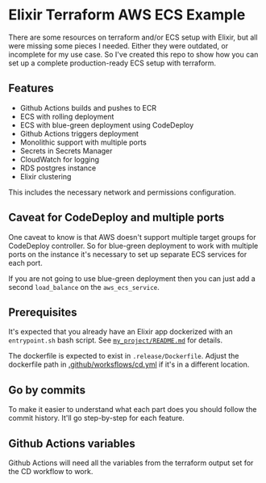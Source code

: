 # Elixir Terraform AWS ECS Example

There are some resources on terraform and/or ECS setup with Elixir, but all were missing some pieces I needed. Either they were outdated, or incomplete for my use case. So I've created this repo to show how you can set up a complete production-ready ECS setup with terraform.

## Features

- Github Actions builds and pushes to ECR
- ECS with rolling deployment
- ECS with blue-green deployment using CodeDeploy
- Github Actions triggers deployment
- Monolithic support with multiple ports
- Secrets in Secrets Manager
- CloudWatch for logging
- RDS postgres instance
- Elixir clustering

This includes the necessary network and permissions configuration.

## Caveat for CodeDeploy and multiple ports

One caveat to know is that AWS doesn't support multiple target groups for CodeDeploy controller. So for blue-green deployment to work with multiple ports on the instance it's necessary to set up separate ECS services for each port.

If you are not going to use blue-green deployment then you can just add a second `load_balance` on the `aws_ecs_service`.

## Prerequisites

It's expected that you already have an Elixir app dockerized with an `entrypoint.sh` bash script. See [`my_project/README.md`](my_project/README.md) for details.

The dockerfile is expected to exist in `.release/Dockerfile`. Adjust the dockerfile path in [.github/worksflows/cd.yml](my_project/.github/workflows/cd.yml) if it's in a different location.

## Go by commits

To make it easier to understand what each part does you should follow the commit history. It'll go step-by-step for each feature.

## Github Actions variables

Github Actions will need all the variables from the terraform output set for the CD workflow to work.